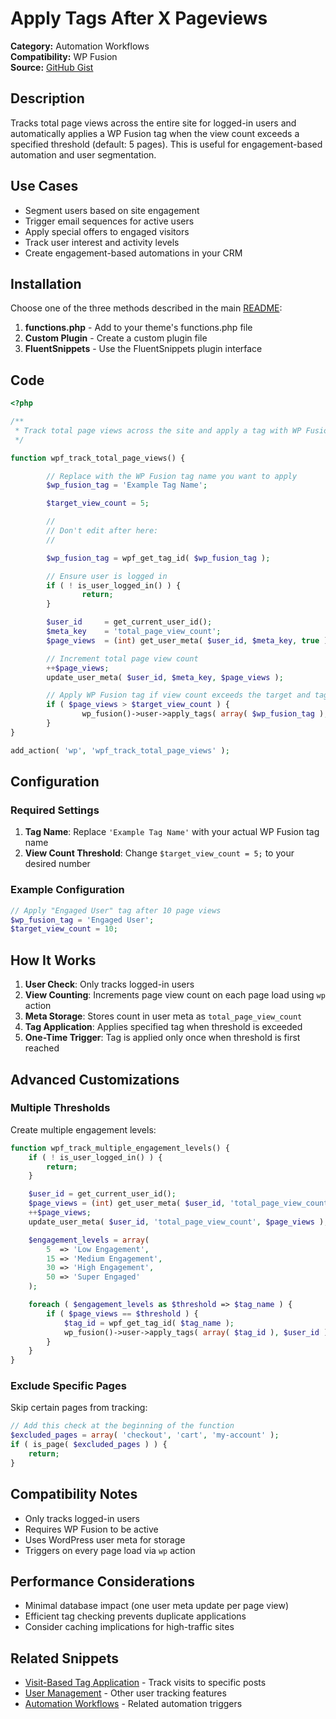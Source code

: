 # Apply Tags After X Pageviews

**Category:** Automation Workflows  
**Compatibility:** WP Fusion  
**Source:** [GitHub Gist](https://gist.github.com/jack-arturo/97eda7080690cce511b538d6e2ec354b)

## Description

Tracks total page views across the entire site for logged-in users and automatically applies a WP Fusion tag when the view count exceeds a specified threshold (default: 5 pages). This is useful for engagement-based automation and user segmentation.

## Use Cases

- Segment users based on site engagement
- Trigger email sequences for active users
- Apply special offers to engaged visitors
- Track user interest and activity levels
- Create engagement-based automations in your CRM

## Installation

Choose one of the three methods described in the main [README](../../README.md):

1. **functions.php** - Add to your theme's functions.php file
2. **Custom Plugin** - Create a custom plugin file
3. **FluentSnippets** - Use the FluentSnippets plugin interface

## Code

```php
<?php

/**
 * Track total page views across the site and apply a tag with WP Fusion if the view count exceeds 5.
 */

function wpf_track_total_page_views() {

        // Replace with the WP Fusion tag name you want to apply
        $wp_fusion_tag = 'Example Tag Name';

        $target_view_count = 5;

        //
        // Don't edit after here:
        //

        $wp_fusion_tag = wpf_get_tag_id( $wp_fusion_tag );

        // Ensure user is logged in
        if ( ! is_user_logged_in() ) {
                return;
        }

        $user_id     = get_current_user_id();
        $meta_key    = 'total_page_view_count';
        $page_views  = (int) get_user_meta( $user_id, $meta_key, true );

        // Increment total page view count
        ++$page_views;
        update_user_meta( $user_id, $meta_key, $page_views );

        // Apply WP Fusion tag if view count exceeds the target and tag hasn't been applied yet
        if ( $page_views > $target_view_count ) {
                wp_fusion()->user->apply_tags( array( $wp_fusion_tag ), $user_id );
        }
}

add_action( 'wp', 'wpf_track_total_page_views' );
```

## Configuration

### Required Settings

1. **Tag Name**: Replace `'Example Tag Name'` with your actual WP Fusion tag name
2. **View Count Threshold**: Change `$target_view_count = 5;` to your desired number

### Example Configuration

```php
// Apply "Engaged User" tag after 10 page views
$wp_fusion_tag = 'Engaged User';
$target_view_count = 10;
```

## How It Works

1. **User Check**: Only tracks logged-in users
2. **View Counting**: Increments page view count on each page load using `wp` action
3. **Meta Storage**: Stores count in user meta as `total_page_view_count`
4. **Tag Application**: Applies specified tag when threshold is exceeded
5. **One-Time Trigger**: Tag is applied only once when threshold is first reached

## Advanced Customizations

### Multiple Thresholds

Create multiple engagement levels:

```php
function wpf_track_multiple_engagement_levels() {
    if ( ! is_user_logged_in() ) {
        return;
    }

    $user_id = get_current_user_id();
    $page_views = (int) get_user_meta( $user_id, 'total_page_view_count', true );
    ++$page_views;
    update_user_meta( $user_id, 'total_page_view_count', $page_views );

    $engagement_levels = array(
        5  => 'Low Engagement',
        15 => 'Medium Engagement',
        30 => 'High Engagement',
        50 => 'Super Engaged'
    );

    foreach ( $engagement_levels as $threshold => $tag_name ) {
        if ( $page_views == $threshold ) {
            $tag_id = wpf_get_tag_id( $tag_name );
            wp_fusion()->user->apply_tags( array( $tag_id ), $user_id );
        }
    }
}
```

### Exclude Specific Pages

Skip certain pages from tracking:

```php
// Add this check at the beginning of the function
$excluded_pages = array( 'checkout', 'cart', 'my-account' );
if ( is_page( $excluded_pages ) ) {
    return;
}
```

## Compatibility Notes

- Only tracks logged-in users
- Requires WP Fusion to be active
- Uses WordPress user meta for storage
- Triggers on every page load via `wp` action

## Performance Considerations

- Minimal database impact (one user meta update per page view)
- Efficient tag checking prevents duplicate applications
- Consider caching implications for high-traffic sites

## Related Snippets

- [Visit-Based Tag Application](./visit-based-tag-trigger.md) - Track visits to specific posts
- [User Management](../user-management/) - Other user tracking features
- [Automation Workflows](../automation-workflows/) - Related automation triggers
